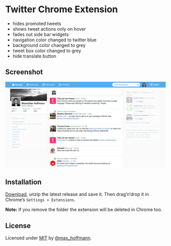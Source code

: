 # Twitter Chrome Extension

- hides promoted tweets
- shows tweet actions only on hover
- fades out side bar widgets
- navigation color changed to twitter blue
- background color changed to grey
- tweet box color changed to grey
- hide translate button

## Screenshot

![screenshot](screenshot.png)

## Installation

[Download](https://github.com/maxhoffmann/twitter-chrome-extension/archive/master.zip), unzip the latest release and save it. Then drag’n’drop it in Chrome’s `Settings > Extensions`.

__Note:__ If you remove the folder the extension will be deleted in Chrome too.


## License

Licensed under [MIT](LICENSE) by [@max_hoffmann](https://twitter.com/max_hoffmann).
